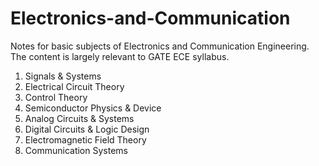 # Electronics-and-Communication
Notes for basic subjects of Electronics and Communication Engineering. The content is largely relevant to GATE ECE syllabus.

1. Signals & Systems              
2. Electrical Circuit Theory       
3. Control Theory                  
6. Semiconductor Physics & Device
5. Analog Circuits & Systems     
6. Digital Circuits & Logic Design 
7. Electromagnetic Field Theory   
8. Communication Systems       
